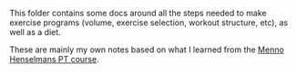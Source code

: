 This folder contains some docs around all the steps needed to make exercise programs 
(volume, exercise selection, workout structure, etc), as well as a diet.

These are mainly my own notes based on what I learned from the [Menno Henselmans PT course](https://mennohenselmans.com/online-pt-course/).